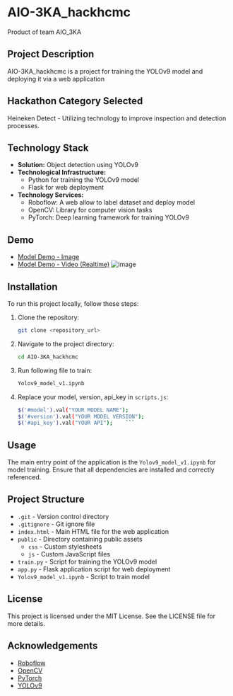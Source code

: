 # AIO-3KA_hackhcmc

Product of team AIO_3KA

## Project Description

AIO-3KA_hackhcmc is a project for training the YOLOv9 model and deploying it via a web application

## Hackathon Category Selected

Heineken Detect - Utilizing technology to improve inspection and detection processes.

## Technology Stack

- **Solution:** Object detection using YOLOv9
- **Technological Infrastructure:** 
  - Python for training the YOLOv9 model
  - Flask for web deployment
- **Technology Services:** 
  - Roboflow: A web allow to label dataset and deploy model
  - OpenCV: Library for computer vision tasks
  - PyTorch: Deep learning framework for training YOLOv9

## Demo
- [Model Demo - Image](https://dinhgia2106.github.io/AIO-3KA_hackhcmc/)
- [Model Demo - Video (Realtime)](https://dinhgia2106.github.io/AIO-3KA_hackhcmc/)
  ![image](https://github.com/dinhgia2106/AIO-3KA_hackhcmc/assets/115169101/555957cb-3707-40a7-a5b2-3225dbee5332)


## Installation

To run this project locally, follow these steps:

1. Clone the repository:
    ```bash
    git clone <repository_url>
    ```
2. Navigate to the project directory:
    ```bash
    cd AIO-3KA_hackhcmc
    ```
3. Run following file to train:
    ```bash
    Yolov9_model_v1.ipynb
    ```
4. Replace your model, version, api_key in ```scripts.js```:
    ```bash
    $('#model').val("YOUR MODEL NAME");
    $('#version').val("YOUR MODEL VERSION");
    $('#api_key').val("YOUR API");    ```

## Usage

The main entry point of the application is the `Yolov9_model_v1.ipynb` for model training. Ensure that all dependencies are installed and correctly referenced.

## Project Structure

- `.git` - Version control directory
- `.gitignore` - Git ignore file
- `index.html` - Main HTML file for the web application
- `public` - Directory containing public assets
  - `css` - Custom stylesheets
  - `js` - Custom JavaScript files
- `train.py` - Script for training the YOLOv9 model
- `app.py` - Flask application script for web deployment
- `Yolov9_model_v1.ipynb` - Script to train model

## License

This project is licensed under the MIT License. See the LICENSE file for more details.

## Acknowledgements

- [Roboflow](https://roboflow.com/)
- [OpenCV](https://opencv.org/)
- [PyTorch](https://pytorch.org/)
- [YOLOv9](https://github.com/SkalskiP/yolov9.git)
